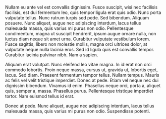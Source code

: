 Nullam eu ante vel est convallis dignissim.  Fusce suscipit, wisi
nec facilisis facilisis, est dui fermentum leo, quis tempor ligula
erat quis odio.  Nunc porta vulputate tellus.  Nunc rutrum turpis
sed pede.  Sed bibendum.  Aliquam posuere.  Nunc aliquet, augue nec
adipiscing interdum, lacus tellus malesuada massa, quis varius mi
purus non odio.  Pellentesque condimentum, magna ut suscipit
hendrerit, ipsum augue ornare nulla, non luctus diam neque sit amet
urna.  Curabitur vulputate vestibulum lorem.  Fusce sagittis, libero
non molestie mollis, magna orci ultrices dolor, at vulputate neque
nulla lacinia eros.  Sed id ligula quis est convallis tempor.
Curabitur lacinia pulvinar nibh.  Nam a sapien.

Aliquam erat volutpat.  Nunc eleifend leo vitae magna.  In id erat
non orci commodo lobortis.  Proin neque massa, cursus ut, gravida
ut, lobortis eget, lacus.  Sed diam.  Praesent fermentum tempor
tellus.  Nullam tempus.  Mauris ac felis vel velit tristique
imperdiet.  Donec at pede.  Etiam vel neque nec dui dignissim
bibendum.  Vivamus id enim.  Phasellus neque orci, porta a, aliquet
quis, semper a, massa.  Phasellus purus.  Pellentesque tristique
imperdiet tortor.  Nam euismod tellus id erat.

Donec at pede.  Nunc aliquet, augue nec adipiscing interdum, lacus
tellus malesuada massa, quis varius mi purus non odio.  Suspendisse
potenti.
